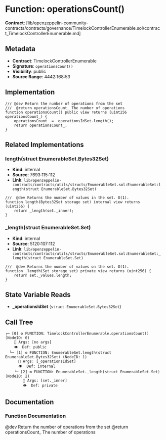 # Function: operationsCount()

**Contract**: [lib/openzeppelin-community-contracts/contracts/governance/TimelockControllerEnumerable.sol/contract_TimelockControllerEnumerable.md]

## Metadata

- **Contract**: TimelockControllerEnumerable
- **Signature**: `operationsCount()`
- **Visibility**: public
- **Source Range**: 4442:168:53

## Implementation

```solidity
/// @dev Return the number of operations from the set
///  @return operationsCount_ The number of operations
function operationsCount() public view returns (uint256 operationsCount_) {
    operationsCount_ = _operationsIdSet.length();
    return operationsCount_;
}
```

## Related Implementations

### length(struct EnumerableSet.Bytes32Set)

- **Kind**: internal
- **Source**: 7693:115:112
- **Link**: `lib/openzeppelin-contracts/contracts/utils/structs/EnumerableSet.sol:EnumerableSet:length(struct EnumerableSet.Bytes32Set)`

```solidity
///  @dev Returns the number of values in the set. O(1).
function length(Bytes32Set storage set) internal view returns (uint256) {
    return _length(set._inner);
}
```

### _length(struct EnumerableSet.Set)

- **Kind**: internal
- **Source**: 5120:107:112
- **Link**: `lib/openzeppelin-contracts/contracts/utils/structs/EnumerableSet.sol:EnumerableSet:_length(struct EnumerableSet.Set)`

```solidity
///  @dev Returns the number of values on the set. O(1).
function _length(Set storage set) private view returns (uint256) {
    return set._values.length;
}
```

## State Variable Reads

- **_operationsIdSet** (`struct EnumerableSet.Bytes32Set`)

## Call Tree

```
┌─ [0] ⚙️ FUNCTION: TimelockControllerEnumerable.operationsCount() (NodeID: 0)
    💬 Args: [no args]
    👁️  Def: public
  └─ [1] ⚙️ FUNCTION: EnumerableSet.length(struct EnumerableSet.Bytes32Set) (NodeID: 1)
      💬 Args: [_operationsIdSet]
      👁️  Def: internal
    └─ [2] ⚙️ FUNCTION: EnumerableSet._length(struct EnumerableSet.Set) (NodeID: 2)
        💬 Args: [set._inner]
        👁️  Def: private
```

## Documentation

### Function Documentation

@dev Return the number of operations from the set
 @return operationsCount_ The number of operations
